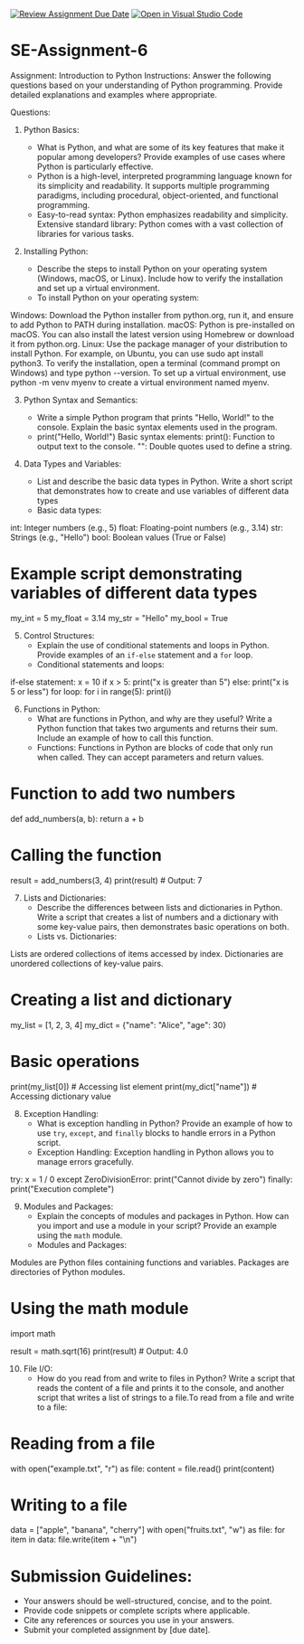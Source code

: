 [![Review Assignment Due Date](https://classroom.github.com/assets/deadline-readme-button-22041afd0340ce965d47ae6ef1cefeee28c7c493a6346c4f15d667ab976d596c.svg)](https://classroom.github.com/a/WfNmjXUk)
[![Open in Visual Studio Code](https://classroom.github.com/assets/open-in-vscode-2e0aaae1b6195c2367325f4f02e2d04e9abb55f0b24a779b69b11b9e10269abc.svg)](https://classroom.github.com/online_ide?assignment_repo_id=15423531&assignment_repo_type=AssignmentRepo)
# SE-Assignment-6
 Assignment: Introduction to Python
Instructions:
Answer the following questions based on your understanding of Python programming. Provide detailed explanations and examples where appropriate.

 Questions:

1. Python Basics:
   - What is Python, and what are some of its key features that make it popular among developers? Provide examples of use cases where Python is particularly effective.
   - Python is a high-level, interpreted programming language known for its simplicity and readability. It supports multiple programming paradigms, including procedural, object-oriented, and functional programming.
   - Easy-to-read syntax: Python emphasizes readability and simplicity.
Extensive standard library: Python comes with a vast collection of libraries for various tasks.

2. Installing Python:
   - Describe the steps to install Python on your operating system (Windows, macOS, or Linux). Include how to verify the installation and set up a virtual environment.
   - To install Python on your operating system:

Windows: Download the Python installer from python.org, run it, and ensure to add Python to PATH during installation.
macOS: Python is pre-installed on macOS. You can also install the latest version using Homebrew or download it from python.org.
Linux: Use the package manager of your distribution to install Python. For example, on Ubuntu, you can use sudo apt install python3.
To verify the installation, open a terminal (command prompt on Windows) and type python --version. To set up a virtual environment, use python -m venv myenv to create a virtual environment named myenv.

3. Python Syntax and Semantics:
   - Write a simple Python program that prints "Hello, World!" to the console. Explain the basic syntax elements used in the program.
   - print("Hello, World!")
Basic syntax elements:
print(): Function to output text to the console.
"": Double quotes used to define a string.

4. Data Types and Variables:
   - List and describe the basic data types in Python. Write a short script that demonstrates how to create and use variables of different data types
   - Basic data types:

int: Integer numbers (e.g., 5)
float: Floating-point numbers (e.g., 3.14)
str: Strings (e.g., "Hello")
bool: Boolean values (True or False)
# Example script demonstrating variables of different data types
my_int = 5
my_float = 3.14
my_str = "Hello"
my_bool = True

5. Control Structures:
   - Explain the use of conditional statements and loops in Python. Provide examples of an `if-else` statement and a `for` loop.
   - Conditional statements and loops:

if-else statement:
x = 10
if x > 5:
    print("x is greater than 5")
else:
    print("x is 5 or less")
for loop:
for i in range(5):
    print(i)

6. Functions in Python:
   - What are functions in Python, and why are they useful? Write a Python function that takes two arguments and returns their sum. Include an example of how to call this function.
   - Functions: Functions in Python are blocks of code that only run when called. They can accept parameters and return values.

# Function to add two numbers
def add_numbers(a, b):
    return a + b

# Calling the function
result = add_numbers(3, 4)
print(result)  # Output: 7

7. Lists and Dictionaries:
   - Describe the differences between lists and dictionaries in Python. Write a script that creates a list of numbers and a dictionary with some key-value pairs, then demonstrates basic operations on both.
   - Lists vs. Dictionaries:

Lists are ordered collections of items accessed by index.
Dictionaries are unordered collections of key-value pairs.
# Creating a list and dictionary
my_list = [1, 2, 3, 4]
my_dict = {"name": "Alice", "age": 30}

# Basic operations
print(my_list[0])  # Accessing list element
print(my_dict["name"])  # Accessing dictionary value

8. Exception Handling:
   - What is exception handling in Python? Provide an example of how to use `try`, `except`, and `finally` blocks to handle errors in a Python script.
   - Exception Handling: Exception handling in Python allows you to manage errors gracefully.

try:
    x = 1 / 0
except ZeroDivisionError:
    print("Cannot divide by zero")
finally:
    print("Execution complete")

9. Modules and Packages:
   - Explain the concepts of modules and packages in Python. How can you import and use a module in your script? Provide an example using the `math` module.
   - Modules and Packages:

Modules are Python files containing functions and variables.
Packages are directories of Python modules.
# Using the math module
import math

result = math.sqrt(16)
print(result)  # Output: 4.0

10. File I/O:
    - How do you read from and write to files in Python? Write a script that reads the content of a file and prints it to the console, and another script that writes a list of strings to a file.To read from a file and write to a file:

# Reading from a file
with open("example.txt", "r") as file:
    content = file.read()
    print(content)

# Writing to a file
data = ["apple", "banana", "cherry"]
with open("fruits.txt", "w") as file:
    for item in data:
        file.write(item + "\n")

# Submission Guidelines:
- Your answers should be well-structured, concise, and to the point.
- Provide code snippets or complete scripts where applicable.
- Cite any references or sources you use in your answers.
- Submit your completed assignment by [due date].


